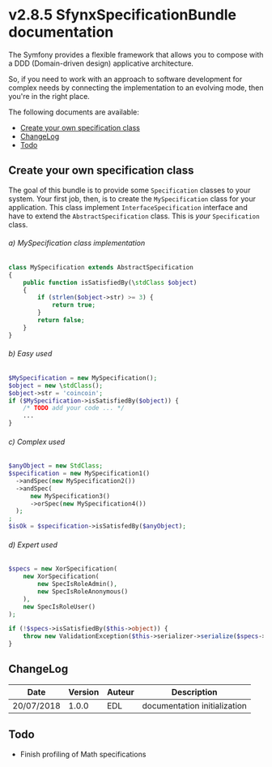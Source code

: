 # v2.8.5 SfynxSpecificationBundle documentation

The Symfony provides a flexible framework that
allows you to compose with a DDD (Domain-driven design) applicative architecture.

So, if you need to work with an approach to software development for complex needs by connecting the implementation to an evolving mode, then you're in the right place.

The following documents are available:

- [Create your own specification class](#Create-your-own-specification-class)
- [ChangeLog](#changelog)
- [Todo](#todo)

## Create your own specification class

The goal of this bundle is to provide some ``Specification`` classes to your system.
Your first job, then, is to create the ``MySpecification`` class
for your application. This class implement ``InterfaceSpecification`` interface and have to extend the ``AbstractSpecification`` class.
This is *your* ``Specification`` class.

###### a) MySpecification class implementation

```php
class MySpecification extends AbstractSpecification
{
    public function isSatisfiedBy(\stdClass $object)
    {
        if (strlen($object->str) >= 3) {
            return true;
        }
        return false;
    }
}
```

###### b) Easy used

```php
$MySpecification = new MySpecification();
$object = new \stdClass();
$object->str = 'coincoin';
if ($MySpecification->isSatisfiedBy($object)) {
    /* TODO add your code ... */
    ...
}
```

###### c) Complex used

```php
$anyObject = new StdClass;
$specification = new MySpecification1()
  ->andSpec(new MySpecification2())
  ->andSpec(
      new MySpecification3()
      ->orSpec(new MySpecification4())
  );
;
$isOk = $specification->isSatisfedBy($anyObject);
```

###### d) Expert used
```php
$specs = new XorSpecification(
    new XorSpecification(
        new SpecIsRoleAdmin(),
        new SpecIsRoleAnonymous()
    ),
    new SpecIsRoleUser()
);

if (!$specs->isSatisfiedBy($this->object)) {
    throw new ValidationException($this->serializer->serialize($specs->getProfiler(), 'json'));
}
```

## ChangeLog

| Date | Version | Auteur | Description |
| ------ | ----------- | ---- | ----------- |
| 20/07/2018   | 1.0.0 | EDL | documentation initialization|

## Todo

- Finish profiling of Math specifications